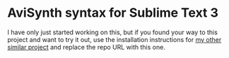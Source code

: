 AviSynth syntax for Sublime Text 3
==================================
I have only just started working on this, but if you found your way to this project and want to try it out, use the installation instructions for [my other similar project][liquid] and replace the repo URL with this one.


[liquid]: https://github.com/ndarville/markdown-liquid-syntax
